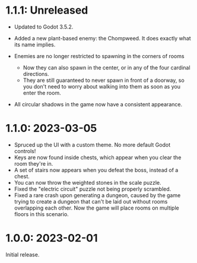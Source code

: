 # 1.1.1: Unreleased
* Updated to Godot 3.5.2.

* Added a new plant-based enemy: the Chompweed.  It does exactly what its name
    implies.

* Enemies are no longer restricted to spawning in the corners of rooms
    * Now they can also spawn in the center, or in any of the four cardinal
        directions.
    * They are still guaranteed to never spawn in front of a doorway, so you
        don't need to worry about walking into them as soon as you enter the
        room.

* All circular shadows in the game now have a consistent appearance.

# 1.1.0: 2023-03-05
* Spruced up the UI with a custom theme.  No more default Godot controls!
* Keys are now found inside chests, which appear when you clear the room they're in.
* A set of stairs now appears when you defeat the boss, instead of a chest.
* You can now throw the weighted stones in the scale puzzle.
* Fixed the "electric circuit" puzzle not being properly scrambled.
* Fixed a rare crash upon generating a dungeon, caused by the game trying to
    create a dungeon that can't be laid out without rooms overlapping each other.
    Now the game will place rooms on multiple floors in this scenario.

# 1.0.0: 2023-02-01
Initial release.